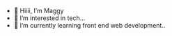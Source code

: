 - 👋 Hiiii, I’m Maggy
- 👀 I’m interested in tech...
- 🌱 I’m currently learning front end web development..

<!---
PrincessMaggy/PrincessMaggy is a ✨ special ✨ repository because its `README.md` (this file) appears on your GitHub profile.
You can click the Preview link to take a look at your changes.
--->
